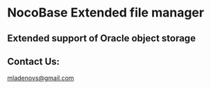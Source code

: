 # NocoBase Extended file manager
## Extended support of Oracle object storage

## Contact Us:  
mladenovs@gmail.com